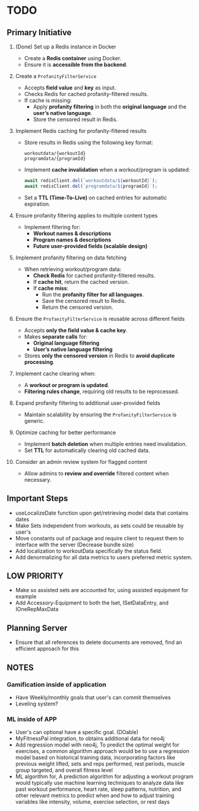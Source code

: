 # TODO

## Primary Initiative

1. (Done) Set up a Redis instance in Docker
   - Create a **Redis container** using Docker.
   - Ensure it is **accessible from the backend**.

2. Create a `ProfanityFilterService`
   - Accepts **field value** and **key** as input.
   - Checks Redis for cached profanity-filtered results.
   - If cache is missing:
     - Apply **profanity filtering** in both the **original language** and the **user’s native language**.
     - Store the censored result in Redis.

3. Implement Redis caching for profanity-filtered results
   - Store results in Redis using the following key format:

     ```plaintext
     workoutdata/{workoutId}
     programdata/{programId}
     ```

   - Implement **cache invalidation** when a workout/program is updated:

     ```typescript
     await redisClient.del(`workoutdata/${workoutId}`);
     await redisClient.del(`programdata/${programId}`);
     ```

   - Set a **TTL (Time-To-Live)** on cached entries for automatic expiration.

4. Ensure profanity filtering applies to multiple content types
   - Implement filtering for:
     - **Workout names & descriptions**
     - **Program names & descriptions**
     - **Future user-provided fields (scalable design)**

5. Implement profanity filtering on data fetching
   - When retrieving workout/program data:
     - **Check Redis** for cached profanity-filtered results.
     - If **cache hit**, return the cached version.
     - If **cache miss**:
       - Run the **profanity filter for all languages**.
       - Save the censored result to Redis.
       - Return the censored version.

6. Ensure the `ProfanityFilterService` is reusable across different fields
   - Accepts **only the field value & cache key**.
   - Makes **separate calls** for:
     - **Original language filtering**
     - **User’s native language filtering**
   - Stores **only the censored version** in Redis to **avoid duplicate processing**.

7. Implement cache clearing when:
   - A **workout or program is updated**.
   - **Filtering rules change**, requiring old results to be reprocessed.

8. Expand profanity filtering to additional user-provided fields
   - Maintain scalability by ensuring the `ProfanityFilterService` is generic.

9. Optimize caching for better performance
   - Implement **batch deletion** when multiple entries need invalidation.
   - Set **TTL** for automatically clearing old cached data.

10. Consider an admin review system for flagged content
    - Allow admins to **review and override** filtered content when necessary.

## Important Steps

- useLocalizeDate function upon get/retrieving model data that contains dates
- Make Sets independent from workouts, as sets could be reusable by user's
- Move constants out of package and require client to request them to interface with the server (Decrease bundle size)
- Add localization to workoutData specifically the status field.
- Add denormalizing for all data metrics to users preferred metric system.

## LOW PRIORITY

- Make so assisted sets are accounted for, using assisted equipment for example
- Add Accessory-Equipment to both the Iset, ISetDataEntry, and IOneRepMaxData

## Planning Server

- Ensure that all references to delete documents are removed, find an efficient approach for this

## NOTES

### Gamification inside of application

- Have Weekly/monthly goals that user's can commit themselves
- Leveling system?

### ML inside of APP

- User's can optional have a specific goal. (DOable)
- MyFitnessPal integration, to obtains additional data for neo4j
- Add regression model with neo4j, To predict the optimal weight for exercises, a common algorithm approach would be to use a regression model based on historical training data, incorporating factors like previous weight lifted, sets and reps performed, rest periods, muscle group targeted, and overall fitness level
- ML algorithm for, A prediction algorithm for adjusting a workout program would typically use machine learning techniques to analyze data like past workout performance, heart rate, sleep patterns, nutrition, and other relevant metrics to predict when and how to adjust training variables like intensity, volume, exercise selection, or rest days
